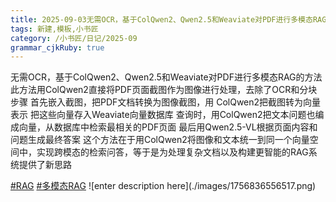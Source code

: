 ```yaml
---
title: 2025-09-03无需OCR，基于ColQwen2、Qwen2.5和Weaviate对PDF进行多模态RAG的方法
tags: 新建,模板,小书匠
category: /小书匠/日记/2025-09
grammar_cjkRuby: true
---
```


<!--StartFragment-->

<span class="css-1jxf684 r-bcqeeo r-1ttztb7 r-qvutc0 r-poiln3">无需OCR，基于ColQwen2、Qwen2.5和Weaviate对PDF进行多模态RAG的方法 此方法用ColQwen2直接将PDF页面截图作为图像进行处理，去除了OCR和分块步骤
  首先嵌入截图，把PDF文档转换为图像截图，用 ColQwen2把截图转为向量表示 把这些向量存入Weaviate向量数据库 查询时，用ColQwen2把文本问题也编成向量，从数据库中检索最相关的PDF页面
  最后用Qwen2.5-VL根据页面内容和问题生成最终答案 这个方法在于用ColQwen2将图像和文本统一到同一个向量空间中，实现跨模态的检索问答，等于是为处理复杂文档以及构建更智能的RAG系统提供了新思路

</span>
<span class="r-18u37iz"><a dir="ltr" href="https://x.com/hashtag/RAG?src=hashtag_click" role="link" class="css-1jxf684 r-bcqeeo r-1ttztb7 r-qvutc0 r-poiln3 r-1loqt21">#RAG</a>
</span>
<span class="css-1jxf684 r-bcqeeo r-1ttztb7 r-qvutc0 r-poiln3"> </span>
<span class="r-18u37iz"><a dir="ltr" href="https://x.com/hashtag/%E5%A4%9A%E6%A8%A1%E6%80%81RAG?src=hashtag_click"
  role="link" class="css-1jxf684 r-bcqeeo r-1ttztb7 r-qvutc0 r-poiln3 r-1loqt21">#多模态RAG</a>
</span>
<!--EndFragment-->![enter description here](./images/1756836556517.png)